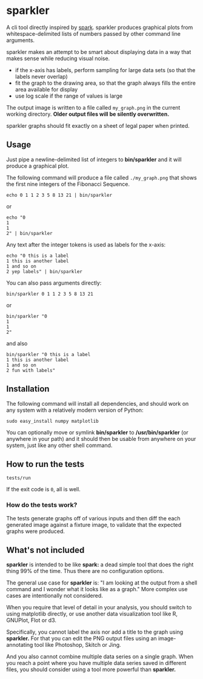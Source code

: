 sparkler
========

A cli tool directly inspired by [spark][spark]. sparkler produces
graphical plots from whitespace-delimited lists of numbers passed by
other command line arguments.

sparkler makes an attempt to be smart about displaying data in a way
that makes sense while reducing visual noise.

 * if the x-axis has labels, perform sampling for large data sets (so
   that the labels never overlap)
 * fit the graph to the drawing area, so that the graph always fills
   the entire area available for display
 * use log scale if the range of values is large

The output image is written to a file called `my_graph.png` in the
current working directory. **Older output files will be silently
overwritten.**

sparkler graphs should fit exactly on a sheet of legal paper when
printed.

## Usage

Just pipe a newline-delimited list of integers to **bin/sparkler** and it
will produce a graphical plot.

The following command will produce a file called `./my_graph.png` that
shows the first nine integers of the Fibonacci Sequence.

    echo 0 1 1 2 3 5 8 13 21 | bin/sparkler

or

    echo "0
    1
    1
    2" | bin/sparkler

Any text after the integer tokens is used as labels for the x-axis:

    echo "0 this is a label
    1 this is another label
    1 and so on
    2 yep labels" | bin/sparkler

You can also pass arguments directly:

    bin/sparkler 0 1 1 2 3 5 8 13 21

or

    bin/sparkler "0
    1
    1
    2"

and also

    bin/sparkler "0 this is a label
    1 this is another label
    1 and so on
    2 fun with labels"

## Installation

The following command will install all dependencies, and should work
on any system with a relatively modern version of Python:

    sudo easy_install numpy matplotlib

You can optionally move or symlink **bin/sparkler** to
**/usr/bin/sparkler** (or anywhere in your path) and it should then be
usable from anywhere on your system, just like any other shell
command.

## How to run the tests

    tests/run

If the exit code is `0`, all is well.

### How do the tests work?

The tests generate graphs off of various inputs and then diff the each
generated image against a fixture image, to validate that the expected
graphs were produced.

## What's not included

**sparkler** is intended to be like **spark:** a dead simple tool that
does the right thing 99% of the time. Thus there are no configuration
options.

The general use case for **sparkler** is: "I am looking at the output
from a shell command and I wonder what it looks like as a graph." More
complex use cases are intentionally not considered.

When you require that level of detail in your analysis, you should
switch to using matplotlib directly, or use another data visualization
tool like R, GNUPlot, Flot or d3.

Specifically, you cannot label the axis nor add a title to the graph
using **sparkler.** For that you can edit the PNG output files using
an image-annotating tool like Photoshop, Skitch or Jing.

And you also cannot combine multiple data series on a single
graph. When you reach a point where you have multiple data series
saved in different files, you should consider using a tool more
powerful than **sparkler.**

[spark]: https://github.com/holman/spark 'spark is an awesome command-line tool for drawing sparklines in your shell'
